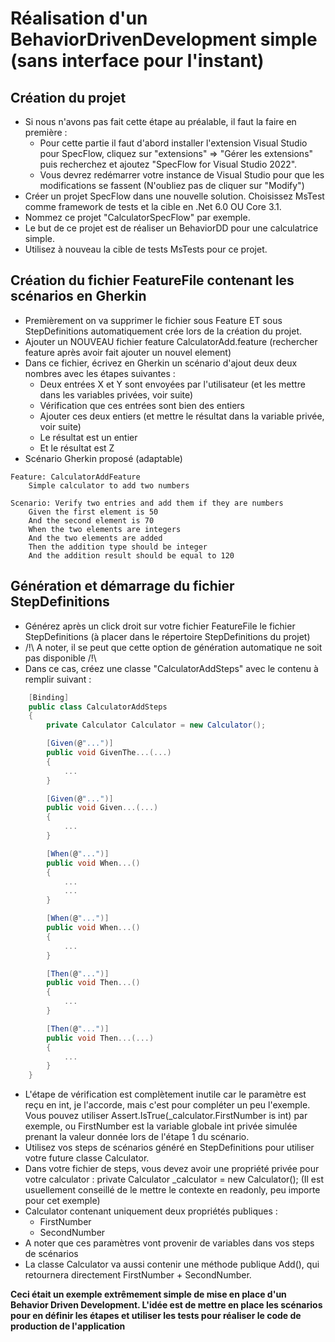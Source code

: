 # Réalisation d'un BehaviorDrivenDevelopment simple (sans interface pour l'instant)

## Création du projet
- Si nous n'avons pas fait cette étape au préalable, il faut la faire en première :
    - Pour cette partie il faut d'abord installer l'extension Visual Studio pour SpecFlow, cliquez sur "extensions" => "Gérer les extensions" puis recherchez et ajoutez "SpecFlow for Visual Studio 2022".
    - Vous devrez redémarrer votre instance de Visual Studio pour que les modifications se fassent (N'oubliez pas de cliquer sur "Modify")
- Créer un projet SpecFlow dans une nouvelle solution. Choisissez MsTest comme framework de tests et la cible en .Net 6.0 OU Core 3.1.
- Nommez ce projet "CalculatorSpecFlow" par exemple.
- Le but de ce projet est de réaliser un BehaviorDD pour une calculatrice simple.
- Utilisez à nouveau la cible de tests MsTests pour ce projet.

## Création du fichier FeatureFile contenant les scénarios en Gherkin
- Premièrement on va supprimer le fichier sous Feature ET sous StepDefinitions automatiquement crée lors de la création du projet.
- Ajouter un NOUVEAU fichier feature CalculatorAdd.feature (rechercher feature après avoir fait ajouter un nouvel element)
- Dans ce fichier, écrivez en Gherkin un scénario d'ajout deux deux nombres avec les étapes suivantes :
    - Deux entrées X et Y sont envoyées par l'utilisateur (et les mettre dans les variables privées, voir suite)
    - Vérification que ces entrées sont bien des entiers
    - Ajouter ces deux entiers (et mettre le résultat dans la variable privée, voir suite)
    - Le résultat est un entier
    - Et le résultat est Z
- Scénario Gherkin proposé (adaptable)
```
Feature: CalculatorAddFeature
	Simple calculator to add two numbers

Scenario: Verify two entries and add them if they are numbers
	Given the first element is 50
	And the second element is 70
	When the two elements are integers
	And the two elements are added
	Then the addition type should be integer
	And the addition result should be equal to 120
```

## Génération et démarrage du fichier StepDefinitions
- Générez après un click droit sur votre fichier FeatureFile le fichier StepDefinitions (à placer dans le répertoire StepDefinitions du projet)
- /!\ A noter, il se peut que cette option de génération automatique ne soit pas disponible /!\
- Dans ce cas, créez une classe "CalculatorAddSteps" avec le contenu à remplir suivant :
```csharp
    [Binding]
    public class CalculatorAddSteps
    {
        private Calculator Calculator = new Calculator();

        [Given(@"...")]
        public void GivenThe...(...)
        {
            ...
        }

        [Given(@"...")]
        public void Given...(...)
        {
            ...
        }

        [When(@"...")]
        public void When...()
        {
            ...
            ...
        }

        [When(@"...")]
        public void When...()
        {
            ...
        }

        [Then(@"...")]
        public void Then...()
        {
            ...
        }

        [Then(@"...")]
        public void Then...(...)
        {
            ...
        }
    }
```
- L'étape de vérification est complètement inutile car le paramètre est reçu en int, je l'accorde, mais c'est pour compléter un peu l'exemple. Vous pouvez utiliser Assert.IsTrue(_calculator.FirstNumber is int) par exemple, ou FirstNumber est la variable globale int privée simulée prenant la valeur donnée lors de l'étape 1 du scénario.
- Utilisez vos steps de scénarios généré en StepDefinitions pour utiliser votre future classe Calculator.
- Dans votre fichier de steps, vous devez avoir une propriété privée pour votre calculator : private Calculator _calculator = new Calculator(); (Il est usuellement conseillé de le mettre le contexte en readonly, peu importe pour cet exemple)
- Calculator contenant uniquement deux propriétés publiques :
    - FirstNumber
    - SecondNumber
- A noter que ces paramètres vont provenir de variables dans vos steps de scénarios
- La classe Calculator va aussi contenir une méthode publique Add(), qui retournera directement FirstNumber + SecondNumber.

**Ceci était un exemple extrêmement simple de mise en place d'un Behavior Driven Development. L'idée est de mettre en place les scénarios pour en définir les étapes et utiliser les tests pour réaliser le code de production de l'application**
